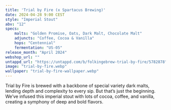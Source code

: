 ```yaml
---
title: 'Trial by Fire (x Spartacus Brewing)'
date: 2024-04-28 9:00 CEST
style: "Imperial Stout"
abv: "12"
specs:
    malts: "Golden Promise, Oats, Dark Malt, Chocolate Malt"
    adjuncts: "Coffee, Cocoa & Vanilla"
    hops: "Centennial"
    fermentation: "US-05"
release_month: "April 2024"
webshop_url: ""
untappd_url: "https://untappd.com/b/folkingebrew-trial-by-fire/5782878"
image: "trial-by-fire.webp"
wallpaper: "trial-by-fire-wallpaper.webp"
---
```


Trial by Fire is brewed with a backbone of special variety dark malts, lending depth and complexity to every sip. But that’s just the beginning. We’ve infused this imperial stout with lots of cocoa, coffee, and vanilla, creating a symphony of deep and bold flavors.
